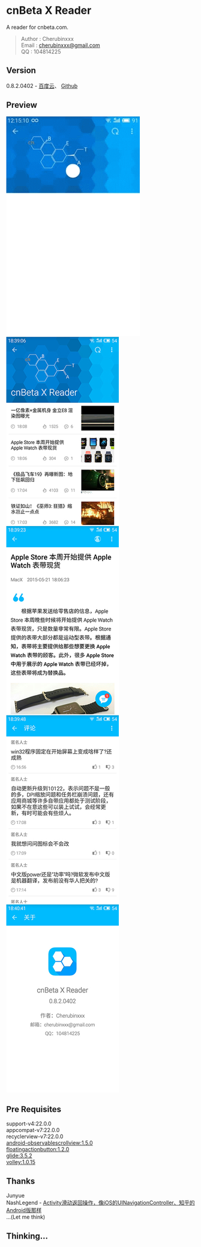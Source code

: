 # cnBeta X Reader
A reader for cnbeta.com.  

> Author : Cherubinxxx  
Email : cherubinxxx@gmail.com  
QQ : 104814225  

## Version
0.8.2.0402 - 
[百度云](http://pan.baidu.com/s/1gdw81KB)、
[Github](https://github.com/cherubinxxx/cnBeta-X-Reader/raw/master/cnBetaXReader.0.8.2.0402.apk)  
  
## Preview
![](preview/process.gif)  
![](preview/NewsActivity.jpg)  
![](preview/ContentActivity.jpg)  
![](preview/CommentActivity.jpg)  
![](preview/AboutActivity.jpg)  

## Pre Requisites
support-v4:22.0.0  
appcompat-v7:22.0.0  
recyclerview-v7:22.0.0  
[android-observablescrollview:1.5.0](https://github.com/ksoichiro/Android-ObservableScrollView)  
[floatingactionbutton:1.2.0](https://github.com/makovkastar/FloatingActionButton)  
[glide:3.5.2](https://github.com/bumptech/glide)  
[volley:1.0.15](https://github.com/mcxiaoke/android-volley)  

## Thanks
Junyue  
NashLegend - [Activity滑动返回操作，像iOS的UINavigationController、知乎的Android版那样](http://nashlegend.blog.51cto.com/5635342/1568629)   
...(Let me think)  

## Thinking...